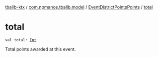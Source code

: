 [tbalib-ktx](../../index.md) / [com.npmanos.tbalib.model](../index.md) / [EventDistrictPointsPoints](index.md) / [total](./total.md)

# total

`val total: `[`Int`](https://kotlinlang.org/api/latest/jvm/stdlib/kotlin/-int/index.html)

Total points awarded at this event.

